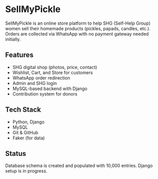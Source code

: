 # SellMyPickle

SellMyPickle is an online store platform to help SHG (Self-Help Group) women sell their homemade products (pickles, papads, candles, etc.). Orders are collected via WhatsApp with no payment gateway needed initially.

## Features
- SHG digital shop (photos, price, contact)
- Wishlist, Cart, and Store for customers
- WhatsApp order redirection
- Admin and SHG login
- MySQL-based backend with Django
- Contribution system for donors

## Tech Stack
- Python, Django
- MySQL
- Git & GitHub
- Faker (for data)

## Status
Database schema is created and populated with 10,000 entries. Django setup is in progress.

